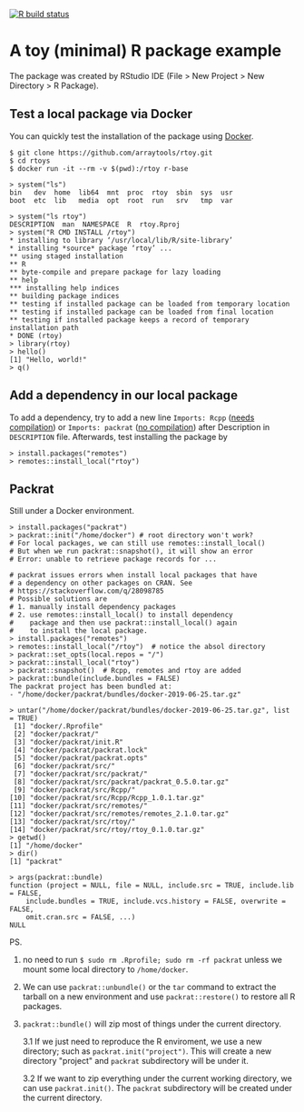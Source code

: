 [![R build status](https://github.com/arraytools/rtoy/workflows/R-CMD-check/badge.svg)](https://github.com/arraytools/rtoy/actions)

# A toy (minimal) R package example

The package was created by RStudio IDE (File > New Project > New Directory > R Package).


## Test a local package via Docker

You can quickly test the installation of the package using [Docker](https://www.docker.com/).

```
$ git clone https://github.com/arraytools/rtoy.git
$ cd rtoys
$ docker run -it --rm -v $(pwd):/rtoy r-base
```

```
> system("ls")
bin   dev  home  lib64	mnt  proc  rtoy  sbin  sys  usr
boot  etc  lib	 media	opt  root  run	 srv   tmp  var

> system("ls rtoy")
DESCRIPTION  man  NAMESPACE  R	rtoy.Rproj
> system("R CMD INSTALL /rtoy")
* installing to library ‘/usr/local/lib/R/site-library’
* installing *source* package ‘rtoy’ ...
** using staged installation
** R
** byte-compile and prepare package for lazy loading
** help
*** installing help indices
** building package indices
** testing if installed package can be loaded from temporary location
** testing if installed package can be loaded from final location
** testing if installed package keeps a record of temporary installation path
* DONE (rtoy)
> library(rtoy)
> hello()
[1] "Hello, world!"
> q()
```

## Add a dependency in our local package

To add a dependency, try to add a new line `Imports: Rcpp` ([needs compilation](https://github.com/cran/Rcpp)) or `Imports: packrat` ([no compilation](https://github.com/cran/packrat)) after Description in `DESCRIPTION` file. Afterwards, test installing the package by

```
> install.packages("remotes")
> remotes::install_local("rtoy")
```

## Packrat

Still under a Docker environment.

```
> install.packages("packrat")
> packrat::init("/home/docker") # root directory won't work?
# For local packages, we can still use remotes::install_local()
# But when we run packrat::snapshot(), it will show an error
# Error: unable to retrieve package records for ...

# packrat issues errors when install local packages that have
# a dependency on other packages on CRAN. See
# https://stackoverflow.com/q/28098785
# Possible solutions are
# 1. manually install dependency packages
# 2. use remotes::install_local() to install dependency
#    package and then use packrat::install_local() again 
#    to install the local package.
> install.packages("remotes")
> remotes::install_local("/rtoy")  # notice the absol directory
> packrat::set_opts(local.repos = "/")
> packrat::install_local("rtoy")
> packrat::snapshot()  # Rcpp, remotes and rtoy are added
> packrat::bundle(include.bundles = FALSE)
The packrat project has been bundled at:
- "/home/docker/packrat/bundles/docker-2019-06-25.tar.gz"

> untar("/home/docker/packrat/bundles/docker-2019-06-25.tar.gz", list = TRUE)
 [1] "docker/.Rprofile"                               
 [2] "docker/packrat/"                                
 [3] "docker/packrat/init.R"                          
 [4] "docker/packrat/packrat.lock"                    
 [5] "docker/packrat/packrat.opts"                    
 [6] "docker/packrat/src/"                            
 [7] "docker/packrat/src/packrat/"                    
 [8] "docker/packrat/src/packrat/packrat_0.5.0.tar.gz"
 [9] "docker/packrat/src/Rcpp/"                       
[10] "docker/packrat/src/Rcpp/Rcpp_1.0.1.tar.gz"      
[11] "docker/packrat/src/remotes/"                    
[12] "docker/packrat/src/remotes/remotes_2.1.0.tar.gz"
[13] "docker/packrat/src/rtoy/"                       
[14] "docker/packrat/src/rtoy/rtoy_0.1.0.tar.gz"
> getwd()
[1] "/home/docker"
> dir()
[1] "packrat"

> args(packrat::bundle)
function (project = NULL, file = NULL, include.src = TRUE, include.lib = FALSE, 
    include.bundles = TRUE, include.vcs.history = FALSE, overwrite = FALSE, 
    omit.cran.src = FALSE, ...) 
NULL
```

PS. 

1. no need to run `$ sudo rm .Rprofile; sudo rm -rf packrat` unless we mount some local directory to `/home/docker`.
2. We can use `packrat::unbundle()` or the `tar` command to extract the tarball on a new environment and use `packrat::restore()` to restore all R packages.
3. `packrat::bundle()` will zip most of things under the current directory. 

    3.1 If we just need to reproduce the R enviroment, we use a new directory; such as `packrat.init("project")`. This will create a new directory "project" and `packrat` subdirectory will be under it.

    3.2 If we want to zip everything under the current working directory, we can use `packrat.init()`. The `packrat` subdirectory will be created under the current directory.

